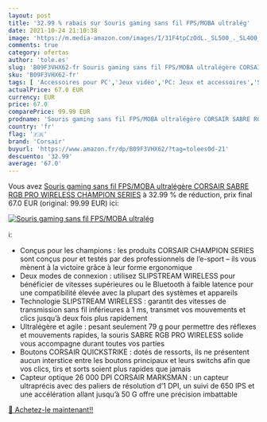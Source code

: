 ```yaml
---
layout: post
title: '32.99 % rabais sur Souris gaming sans fil FPS/MOBA ultralég'
date: 2021-10-24 21:10:38
image: 'https://m.media-amazon.com/images/I/31F4tpCzOdL._SL500_._SL400_.jpg'
comments: true
category: ofertas
author: 'tole.es'
slug: 'B09F3VHX62-fr Souris gaming sans fil FPS/MOBA ultralégère CORSAIR SABRE...'
sku: 'B09F3VHX62-fr'
tags: [ 'Accessoires pour PC','Jeux vidéo','PC: Jeux et accessoires','Souris gaming pour PC','corsair', ]
actualPrice: 67.0 EUR
currency: EUR
price: 67.0
comparePrice: 99.99 EUR
prodname: 'Souris gaming sans fil FPS/MOBA ultralégère CORSAIR SABRE RGB PRO WIRELESS CHAMPION SERIES'
country: 'fr'
flag: '🇫🇷'
brand: 'Corsair'
buyurl: 'https://www.amazon.fr/dp/B09F3VHX62/?tag=tolees0d-21'
descuento: '32.99'
average: '67.0'
---
```


Vous avez [Souris gaming sans fil FPS/MOBA ultralégère CORSAIR SABRE RGB PRO WIRELESS CHAMPION SERIES](https://www.amazon.fr/dp/B09F3VHX62/?tag=tolees0d-21)  à  32.99 % de réduction, prix final  67.0 EUR (original: 99.99 EUR) ici:

[![Souris gaming sans fil FPS/MOBA ultralég](https://m.media-amazon.com/images/I/31F4tpCzOdL._SL500_._SL400_.jpg)](https://www.amazon.fr/dp/B09F3VHX62/?tag=tolees0d-21)

ℹ️:

- Conçus pour les champions : les produits CORSAIR CHAMPION SERIES sont conçus pour et testés par des professionnels de l’e-sport – ils vous mènent à la victoire grâce à leur forme ergonomique
- Deux modes de connexion : utilisez SLIPSTREAM WIRELESS pour bénéficier de vitesses supérieures ou le Bluetooth à faible latence pour une compatibilité élevée avec la plupart des systèmes et appareils
- Technologie SLIPSTREAM WIRELESS : garantit des vitesses de transmission sans fil inférieures à 1 ms, transmet vos mouvements et clics jusqu’à deux fois plus rapidement
- Ultralégère et agile : pesant seulement 79 g pour permettre des réflexes et mouvements rapides, la souris SABRE RGB PRO WIRELESS solide vous accompagne durant toutes vos parties
- Boutons CORSAIR QUICKSTRIKE : dotés de ressorts, ils ne présentent aucun interstice entre les boutons principaux et leurs switchs afin que vos clics, tirs et sorts soient plus rapides que jamais
- Capteur optique 26 000 DPI CORSAIR MARKSMAN : un capteur ultraprécis avec des paliers de résolution d’1 DPI, un suivi de 650 IPS et une accélération allant jusqu’à 50 G offre une précision imbattable

[🛒 Achetez-le maintenant!!](https://www.amazon.fr/dp/B09F3VHX62/?tag=tolees0d-21)
